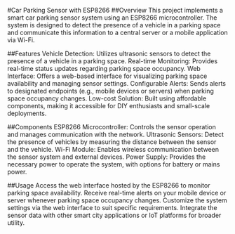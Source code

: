 #Car Parking Sensor with ESP8266
##Overview
This project implements a smart car parking sensor system using an ESP8266 microcontroller. The system is designed to detect the presence of a vehicle in a parking space and communicate this information to a central server or a mobile application via Wi-Fi.

##Features
Vehicle Detection: Utilizes ultrasonic sensors to detect the presence of a vehicle in a parking space.
Real-time Monitoring: Provides real-time status updates regarding parking space occupancy.
Web Interface: Offers a web-based interface for visualizing parking space availability and managing sensor settings.
Configurable Alerts: Sends alerts to designated endpoints (e.g., mobile devices or servers) when parking space occupancy changes.
Low-cost Solution: Built using affordable components, making it accessible for DIY enthusiasts and small-scale deployments.

##Components
ESP8266 Microcontroller: Controls the sensor operation and manages communication with the network.
Ultrasonic Sensors: Detect the presence of vehicles by measuring the distance between the sensor and the vehicle.
Wi-Fi Module: Enables wireless communication between the sensor system and external devices.
Power Supply: Provides the necessary power to operate the system, with options for battery or mains power.

##Usage
Access the web interface hosted by the ESP8266 to monitor parking space availability.
Receive real-time alerts on your mobile device or server whenever parking space occupancy changes.
Customize the system settings via the web interface to suit specific requirements.
Integrate the sensor data with other smart city applications or IoT platforms for broader utility.
